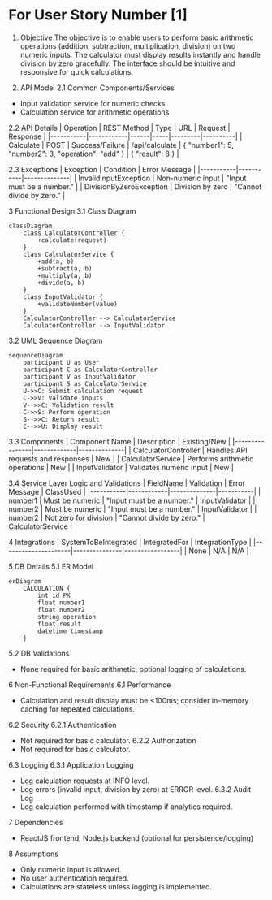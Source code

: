 # For User Story Number [1]

1. Objective
The objective is to enable users to perform basic arithmetic operations (addition, subtraction, multiplication, division) on two numeric inputs. The calculator must display results instantly and handle division by zero gracefully. The interface should be intuitive and responsive for quick calculations.

2. API Model
2.1 Common Components/Services
- Input validation service for numeric checks
- Calculation service for arithmetic operations

2.2 API Details
| Operation | REST Method | Type | URL | Request | Response |
|-----------|------------|------|-----|---------|----------|
| Calculate | POST | Success/Failure | /api/calculate | { "number1": 5, "number2": 3, "operation": "add" } | { "result": 8 } |

2.3 Exceptions
| Exception | Condition | Error Message |
|-----------|-----------|--------------|
| InvalidInputException | Non-numeric input | "Input must be a number." |
| DivisionByZeroException | Division by zero | "Cannot divide by zero." |

3 Functional Design
3.1 Class Diagram
```mermaid
classDiagram
    class CalculatorController {
        +calculate(request)
    }
    class CalculatorService {
        +add(a, b)
        +subtract(a, b)
        +multiply(a, b)
        +divide(a, b)
    }
    class InputValidator {
        +validateNumber(value)
    }
    CalculatorController --> CalculatorService
    CalculatorController --> InputValidator
```

3.2 UML Sequence Diagram
```mermaid
sequenceDiagram
    participant U as User
    participant C as CalculatorController
    participant V as InputValidator
    participant S as CalculatorService
    U->>C: Submit calculation request
    C->>V: Validate inputs
    V-->>C: Validation result
    C->>S: Perform operation
    S-->>C: Return result
    C-->>U: Display result
```

3.3 Components
| Component Name | Description | Existing/New |
|----------------|-------------|--------------|
| CalculatorController | Handles API requests and responses | New |
| CalculatorService | Performs arithmetic operations | New |
| InputValidator | Validates numeric input | New |

3.4 Service Layer Logic and Validations
| FieldName | Validation | Error Message | ClassUsed |
|-----------|------------|--------------|-----------|
| number1 | Must be numeric | "Input must be a number." | InputValidator |
| number2 | Must be numeric | "Input must be a number." | InputValidator |
| number2 | Not zero for division | "Cannot divide by zero." | CalculatorService |

4 Integrations
| SystemToBeIntegrated | IntegratedFor | IntegrationType |
|---------------------|---------------|-----------------|
| None | N/A | N/A |

5 DB Details
5.1 ER Model
```mermaid
erDiagram
    CALCULATION {
        int id PK
        float number1
        float number2
        string operation
        float result
        datetime timestamp
    }
```

5.2 DB Validations
- None required for basic arithmetic; optional logging of calculations.

6 Non-Functional Requirements
6.1 Performance
- Calculation and result display must be <100ms; consider in-memory caching for repeated calculations.

6.2 Security
6.2.1 Authentication
- Not required for basic calculator.
6.2.2 Authorization
- Not required for basic calculator.

6.3 Logging
6.3.1 Application Logging
- Log calculation requests at INFO level.
- Log errors (invalid input, division by zero) at ERROR level.
6.3.2 Audit Log
- Log calculation performed with timestamp if analytics required.

7 Dependencies
- ReactJS frontend, Node.js backend (optional for persistence/logging)

8 Assumptions
- Only numeric input is allowed.
- No user authentication required.
- Calculations are stateless unless logging is implemented.
